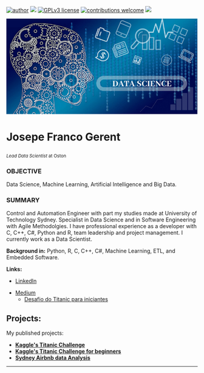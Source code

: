 [![author](https://img.shields.io/badge/author-josepefg-red.svg)](https://www.linkedin.com/in/josepegerent) [![](https://img.shields.io/badge/python-3.7+-blue.svg)](https://www.python.org/downloads/release/python-365/) [![GPLv3 license](https://img.shields.io/badge/License-GPLv3-blue.svg)](http://perso.crans.org/besson/LICENSE.html) [![contributions welcome](https://img.shields.io/badge/contributions-welcome-brightgreen.svg?style=flat)](https://github.com/carlosfab/data_science/issues) [<img src="https://img.shields.io/badge/Idioma-Portugu%C3%AAs-green">](README.md)

<p align="center">
  <img src="cover.png" >
</p>

# Josepe Franco Gerent
<sub>*Lead Data Scientist* at Oston</sub>

### OBJECTIVE 
Data Science, Machine Learning, Artificial Intelligence and Big Data.

### SUMMARY 
Control and Automation Engineer with part my studies made at University of Technology Sydney. Specialist in Data Science and in Software Engineering with Agile Methodolgies. I have professional experience as a developer with C, C++, C#, Python and R, team leadership and project management. I currently work as a Data Scientist.

**Background in:** Python, R, C, C++, C#, Machine Learning, ETL, and Embedded Software.

**Links:**
* [LinkedIn](https://www.linkedin.com/in/josepegerent/)  
<!-- * [Desafio do Titanic para iniciantes](https://www.linkedin.com/pulse/desafio-do-titanic-para-iniciantes-josepe-franco-gerent) --> 
* [Medium](https://medium.com/@josepe.gerent)  
  * [Desafio do Titanic para iniciantes](https://medium.com/@josepe.gerent/desafio-do-titanic-para-iniciantes-91c0eb478ec?sk=b4d6a774b1a1582aeef1a4a3e3aeb8fd)
 <!-- * [Blog]() --> 
 <!-- * [Outro]() -->


## Projects:
My published projects:

* **[Kaggle's Titanic Challenge](https://github.com/josepefg/kaggle/blob/master/Titanic.ipynb)**  
* **[Kaggle's Titanic Challenge for beginners](https://github.com/josepefg/kaggle/blob/master/Titanic_Iniciantes.ipynb)**  
* **[Sydney Airbnb data Analysis](https://github.com/josepefg/analises-de-dados/blob/master/airbnb/Airbnb_Sydney.ipynb)**



---





